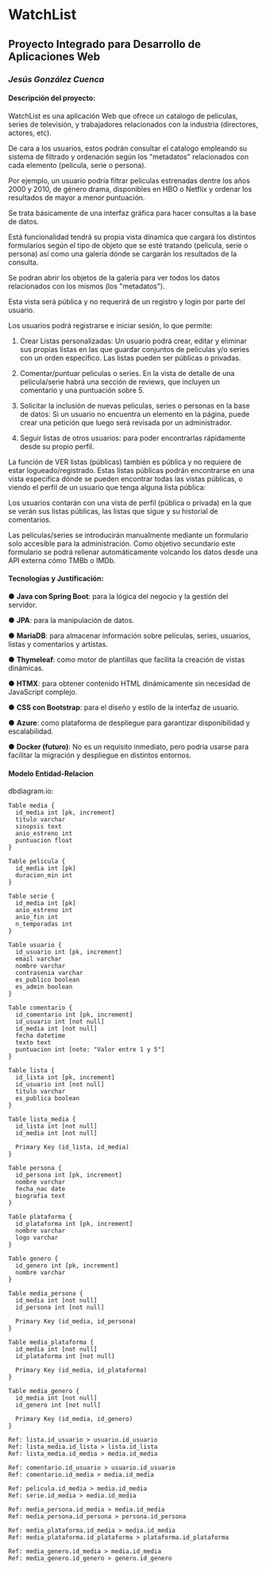 # WatchList

## Proyecto Integrado para Desarrollo de Aplicaciones Web

### _Jesús González Cuenca_

#### Descripción del proyecto:

WatchList es una aplicación Web que ofrece un catalogo de peliculas, series de televisión, y trabajadores relacionados con la industria (directores, actores, etc).

De cara a los usuarios, estos podrán consultar el catalogo empleando su sistema de filtrado y ordenación según los "metadatos" relacionados con cada elemento (pelicula, serie o persona).

Por ejemplo, un usuario podría filtrar peliculas estrenadas dentre los años 2000 y 2010, de género drama, disponibles en HBO o Netflix y ordenar los resultados de mayor a menor puntuación.

Se trata básicamente de una interfaz gráfica para hacer consultas a la base de datos.

Está funcionalidad tendrá su propia vista dínamica que cargará los distintos formularios según el tipo de objeto que se esté tratando (película, serie o persona) así como una galería dónde se cargarán los resultados de la consulta.

Se podran abrir los objetos de la galería para ver todos los datos relacionados con los mismos (los "metadatos").

Esta vista será pública y no requerirá de un registro y login por parte del usuario.

Los usuarios podrá registrarse e iniciar sesión, lo que permite:

1. Crear Listas personalizadas: Un usuario podrá crear, editar y eliminar sus propias listas en las que guardar conjuntos de peliculas y/o series con un orden específico. Las listas pueden ser públicas o privadas.

2. Comentar/puntuar peliculas o series. En la vista de detalle de una pelicula/serie habrá una sección de reviews, que incluyen un comentario y una puntuación sobre 5.

3. Solicitar la inclusión de nuevas peliculas, series o personas en la base de datos: Si un usuario no encuentra un elemento en la página, puede crear una petición que luego será revisada por un administrador.

4. Seguir listas de otros usuarios: para poder encontrarlas rápidamente desde su propio perfil.

La función de VER listas (públicas) también es pública y no requiere de estar logueado/registrado. Estas listas públicas podrán encontrarse en una vista especifica dónde se pueden encontrar todas las vistas públicas, o viendo el perfil de un usuario que tenga alguna lista pública:

Los usuarios contarán con una vista de perfil (pública o privada) en la que se verán sus listas
públicas, las listas que sigue y su historial de comentarios.

Las películas/series se introducirán manualmente mediante un formulario solo accesible para la
administración. Como objetivo secundario este formulario se podrá rellenar automáticamente
volcando los datos desde una API externa cómo TMBb o IMDb.

#### Tecnologías y Justificación:

● **Java con Spring Boot**: para la lógica del negocio y la gestión del servidor.

● **JPA**: para la manipulación de datos.

● **MariaDB**: para almacenar información sobre películas, series, usuarios, listas y
comentarios y artistas.

● **Thymeleaf**: como motor de plantillas que facilita la creación de vistas dinámicas.

● **HTMX**: para obtener contenido HTML dinámicamente sin necesidad de JavaScript complejo.

● **CSS con Bootstrap**: para el diseño y estilo de la interfaz de usuario.

● **Azure**: como plataforma de despliegue para garantizar disponibilidad y escalabilidad.

● **Docker (futuro)**: No es un requisito inmediato, pero podría usarse para facilitar la
migración y despliegue en distintos entornos.

#### Modelo Entidad-Relacion

dbdiagram.io:

```dbml
Table media {
  id_media int [pk, increment]
  titulo varchar
  sinopsis text
  anio_estreno int
  puntuacion float
}

Table pelicula {
  id_media int [pk]
  duracion_min int
}

Table serie {
  id_media int [pk]
  anio_estreno int
  anio_fin int
  n_temporadas int
}

Table usuario {
  id_usuario int [pk, increment]
  email varchar
  nombre varchar
  contrasenia varchar
  es_publico boolean
  es_admin boolean
}

Table comentario {
  id_comentario int [pk, increment]
  id_usuario int [not null]
  id_media int [not null]
  fecha datetime
  texto text
  puntuacion int [note: "Valor entre 1 y 5"]
}

Table lista {
  id_lista int [pk, increment]
  id_usuario int [not null]
  titulo varchar
  es_publica boolean
}

Table lista_media {
  id_lista int [not null]
  id_media int [not null]

  Primary Key (id_lista, id_media)
}

Table persona {
  id_persona int [pk, increment]
  nombre varchar
  fecha_nac date
  biografia text
}

Table plataforma {
  id_plataforma int [pk, increment]
  nombre varchar
  logo varchar
}

Table genero {
  id_genero int [pk, increment]
  nombre varchar
}

Table media_persona {
  id_media int [not null]
  id_persona int [not null]

  Primary Key (id_media, id_persona)
}

Table media_plataforma {
  id_media int [not null]
  id_plataforma int [not null]

  Primary Key (id_media, id_plataforma)
}

Table media_genero {
  id_media int [not null]
  id_genero int [not null]

  Primary Key (id_media, id_genero)
}

Ref: lista.id_usuario > usuario.id_usuario
Ref: lista_media.id_lista > lista.id_lista
Ref: lista_media.id_media > media.id_media

Ref: comentario.id_usuario > usuario.id_usuario
Ref: comentario.id_media > media.id_media

Ref: pelicula.id_media > media.id_media
Ref: serie.id_media > media.id_media

Ref: media_persona.id_media > media.id_media
Ref: media_persona.id_persona > persona.id_persona

Ref: media_plataforma.id_media > media.id_media
Ref: media_plataforma.id_plataforma > plataforma.id_plataforma

Ref: media_genero.id_media > media.id_media
Ref: media_genero.id_genero > genero.id_genero

```

<!-- TODO: persona con más de un credito distinto -->
